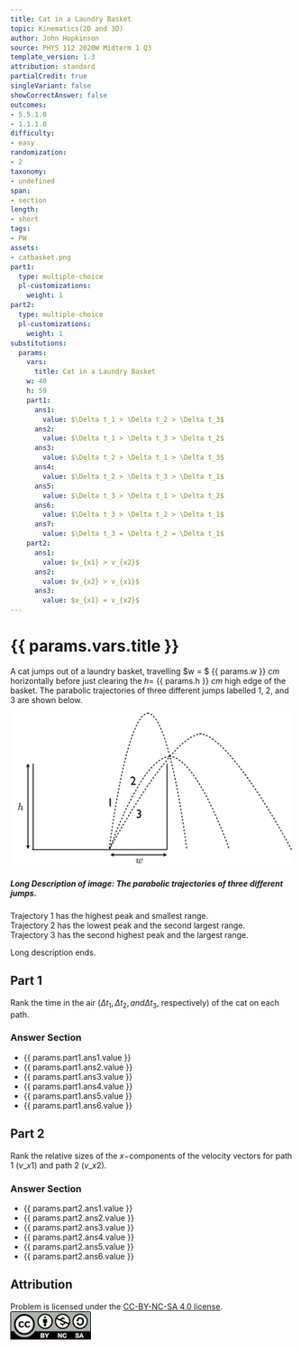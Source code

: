 ```yaml
---
title: Cat in a Laundry Basket
topic: Kinematics(2D and 3D)
author: John Hopkinson
source: PHYS 112 2020W Midterm 1 Q3
template_version: 1.3
attribution: standard
partialCredit: true
singleVariant: false
showCorrectAnswer: false
outcomes:
- 5.5.1.0
- 1.1.1.0
difficulty:
- easy
randomization:
- 2
taxonomy:
- undefined
span:
- section
length:
- short
tags:
- PW
assets:
- catbasket.png
part1:
  type: multiple-choice
  pl-customizations:
    weight: 1
part2:
  type: multiple-choice
  pl-customizations:
    weight: 1
substitutions:
  params:
    vars:
      title: Cat in a Laundry Basket
    w: 40
    h: 59
    part1:
      ans1:
        value: $\Delta t_1 > \Delta t_2 > \Delta t_3$
      ans2:
        value: $\Delta t_1 > \Delta t_3 > \Delta t_2$
      ans3:
        value: $\Delta t_2 > \Delta t_1 > \Delta t_3$
      ans4:
        value: $\Delta t_2 > \Delta t_3 > \Delta t_1$
      ans5:
        value: $\Delta t_3 > \Delta t_1 > \Delta t_2$
      ans6:
        value: $\Delta t_3 > \Delta t_2 > \Delta t_1$
      ans7:
        value: $\Delta t_3 = \Delta t_2 = \Delta t_1$
    part2:
      ans1:
        value: $v_{x1} > v_{x2}$
      ans2:
        value: $v_{x2} > v_{x1}$
      ans3:
        value: $v_{x1} = v_{x2}$
---
```

# {{ params.vars.title }}
A cat jumps out of a laundry basket, travelling $w = $ {{ params.w }} $cm$ horizontally before just clearing the $h =$ {{ params.h }} $cm$ high edge of the basket.
The parabolic trajectories of three different jumps labelled 1, 2, and 3 are shown below.

<img longdesc="Cat in Laundry Basket.md#desc" alt="The parabolic trajectories of three different jumps." src="catbasket.png" width = "500px">

<div id="desc">
<h5>Long Description of image: The parabolic trajectories of three different jumps.</h5>
Trajectory 1 has the highest peak and smallest range. <br>
Trajectory 2 has the lowest peak and the second largest range. <br>
Trajectory 3 has the second highest peak and the largest range. <br>
<p>Long description ends.</p>
<div>

## Part 1

Rank the time in the air ($\Delta t_1, \Delta t_2, and \Delta t_3$, respectively) of the cat on each path.

### Answer Section

- {{ params.part1.ans1.value }}
- {{ params.part1.ans2.value }}
- {{ params.part1.ans3.value }}
- {{ params.part1.ans4.value }}
- {{ params.part1.ans5.value }}
- {{ params.part1.ans6.value }}

## Part 2

Rank the relative sizes of the $x-$components of the velocity vectors for path 1 ($v\_{x1}$) and path 2 ($v\_{x2}$).

### Answer Section

- {{ params.part2.ans1.value }}
- {{ params.part2.ans2.value }}
- {{ params.part2.ans3.value }}
- {{ params.part2.ans4.value }}
- {{ params.part2.ans5.value }}
- {{ params.part2.ans6.value }}

## Attribution

Problem is licensed under the [CC-BY-NC-SA 4.0 license](https://creativecommons.org/licenses/by-nc-sa/4.0/).<br> ![The Creative Commons 4.0 license requiring attribution-BY, non-commercial-NC, and share-alike-SA license.](https://raw.githubusercontent.com/firasm/bits/master/by-nc-sa.png)